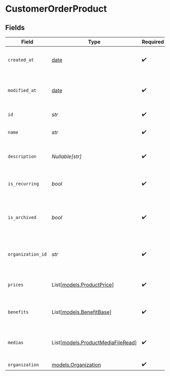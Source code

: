 # CustomerOrderProduct


## Fields

| Field                                                                  | Type                                                                   | Required                                                               | Description                                                            |
| ---------------------------------------------------------------------- | ---------------------------------------------------------------------- | ---------------------------------------------------------------------- | ---------------------------------------------------------------------- |
| `created_at`                                                           | [date](https://docs.python.org/3/library/datetime.html#date-objects)   | :heavy_check_mark:                                                     | Creation timestamp of the object.                                      |
| `modified_at`                                                          | [date](https://docs.python.org/3/library/datetime.html#date-objects)   | :heavy_check_mark:                                                     | Last modification timestamp of the object.                             |
| `id`                                                                   | *str*                                                                  | :heavy_check_mark:                                                     | The ID of the product.                                                 |
| `name`                                                                 | *str*                                                                  | :heavy_check_mark:                                                     | The name of the product.                                               |
| `description`                                                          | *Nullable[str]*                                                        | :heavy_check_mark:                                                     | The description of the product.                                        |
| `is_recurring`                                                         | *bool*                                                                 | :heavy_check_mark:                                                     | Whether the product is a subscription tier.                            |
| `is_archived`                                                          | *bool*                                                                 | :heavy_check_mark:                                                     | Whether the product is archived and no longer available.               |
| `organization_id`                                                      | *str*                                                                  | :heavy_check_mark:                                                     | The ID of the organization owning the product.                         |
| `prices`                                                               | List[[models.ProductPrice](../models/productprice.md)]                 | :heavy_check_mark:                                                     | List of prices for this product.                                       |
| `benefits`                                                             | List[[models.BenefitBase](../models/benefitbase.md)]                   | :heavy_check_mark:                                                     | List of benefits granted by the product.                               |
| `medias`                                                               | List[[models.ProductMediaFileRead](../models/productmediafileread.md)] | :heavy_check_mark:                                                     | List of medias associated to the product.                              |
| `organization`                                                         | [models.Organization](../models/organization.md)                       | :heavy_check_mark:                                                     | N/A                                                                    |